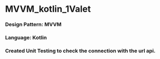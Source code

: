 # MVVM_kotlin_1Valet

### Design Pattern: MVVM
### Language: Kotlin
### Created Unit Testing to check the connection with the url api.
